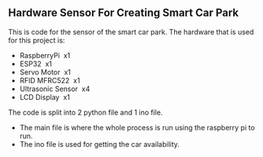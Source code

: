 ## Hardware Sensor For Creating Smart Car Park
This is code for the sensor of the smart car park.
The hardware that is used for this project is:
- RaspberryPi &nbsp;x1
- ESP32 &nbsp;x1
- Servo Motor &nbsp;x1
- RFID MFRC522 &nbsp;x1
- Ultrasonic Sensor &nbsp;x4
- LCD Display &nbsp;x1

The code is split into 2 python file and 1 ino file.
- The main file is where the whole process is run using the raspberry pi to run.
- The ino file is used for getting the car availability.